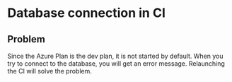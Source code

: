 # Database connection in CI

## Problem

Since the Azure Plan is the dev plan, it is not started by default. When you try to connect to the database, you will get an error message.
Relaunching the CI will solve the problem.